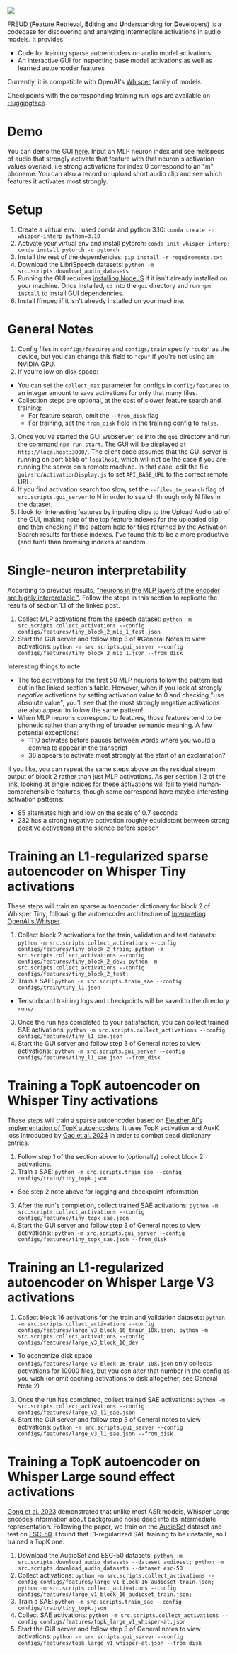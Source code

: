 ![](gui/src/logo.svg)

FREUD (**F**eature **R**etrieval, **E**diting and **U**nderstanding for **D**evelopers) is a codebase for discovering and analyzing intermediate activations in audio models. It provides
- Code for training sparse autoencoders on audio model activations
- An interactive GUI for inspecting base model activations as well as learned autoencoder features

Currently, it is compatible with OpenAI's [Whisper](https://github.com/openai/whisper) family of models.

Checkpoints with the corresponding training run logs are available on [Huggingface](https://huggingface.co/collections/cherrvak/whisper-sparse-autoencoders-673bbfc58f51fde3c5b23754).
# Demo
You can demo the GUI [here](https://feature-demo.ksadov.com/). Input an MLP neuron index and see melspecs of audio that strongly activate that feature with that neuron's activation values overlaid, i.e strong activations for index 0 correspond to an "m" phoneme. You can also a record or upload short audio clip and see which features it activates most strongly.

# Setup
1. Create a virtual env. I used conda and python 3.10: `conda create -n whisper-interp python=3.10`
2. Activate your virtual env and install pytorch: `conda init whisper-interp; conda install pytorch -c pytorch`
3. Install the rest of the dependencies: `pip install -r requirements.txt`
4. Download the LibriSpeech datasets: `python -m src.scripts.download_audio_datasets`
5. Running the GUI requires [installing NodeJS](https://docs.npmjs.com/downloading-and-installing-node-js-and-npm) if it isn't already installed on your machine. Once installed, `cd` into the `gui` directory and run `npm install` to install GUI dependencies.
6. Install ffmpeg if it isn't already installed on your machine.

# General Notes
1. Config files in `configs/features` and `configs/train` specify `"cuda"` as the device, but you can change this field to `"cpu"` if you're not using an NVIDIA GPU.
2. If you're low on disk space:
  - You can set the `collect_max` parameter for configs in `config/features` to an integer amount to save activations for only that many files.
  - Collection steps are optional, at the cost of slower feature search and training:
    - For feature search, omit the `--from_disk` flag
    - For training, set the `from_disk` field in the training config to `false`.
3. Once you've started the GUI webserver, `cd` into the `gui` directory and run the command `npm run start`. The GUI will be displayed at `http://localhost:3000/`. The client code assumes that the GUI server is running on port 5555 of `localhost`, which will not be the case if you are running the server on a remote machine. In that case, edit the file `gui/src/ActivationDisplay.js` to set `API_BASE_URL` to the correct remote URL.
4. If you find activation search too slow, set the `--files_to_search` flag of `src.scripts.gui_server` to N in order to search through only N files in the dataset.
5. I look for interesting features by inputing clips to the Upload Audio tab of the GUI, making note of the top feature indexes for the uploaded clip and then checking if the pattern held for files returned by the Activation Search results for those indexes. I've found this to be a more productive (and fun!) than browsing indexes at random.

# Single-neuron interpretability
According to previous results, ["neurons in the MLP layers of the encoder are highly interpretable."](https://er537.github.io/blog/2023/09/05/whisper_interpretability.html). Follow the steps in this section to replicate the results of section 1.1 of the linked post.

1. Collect MLP activations from the speech dataset: `python -m src.scripts.collect_activations --config configs/features/tiny_block_2_mlp_1_test.json`
2. Start the GUI server and follow step 3 of #General Notes to view activations: `python -m src.scripts.gui_server --config configs/features/tiny_block_2_mlp_1.json --from_disk`

Interesting things to note:
- The top activations for the first 50 MLP neurons follow the pattern laid out in the linked section's table. However, when if you look at strongly *negative* activations by setting activation value to 0 and checking "use absolute value", you'll see that the most strongly negative activations are also appear to follow the same pattern!
- When MLP neurons correspond to features, those features tend to be phonetic rather than anything of broader semantic meaning. A few potential exceptions:
  - 1110 activates before pauses between words where you would a comma to appear in the transcript
  - 38 appears to activate most strongly at the start of an exclamation?

If you like, you can repeat the same steps above on the residual stream output of block 2 rather than just MLP activations. As per section 1.2 of the link, looking at single indices for these activations will fail to yield human-comprehensible features, though some correspond have maybe-interesting activation patterns:
- 85 alternates high and low on the scale of 0.7 seconds
- 232 has a strong negative activation roughly equidistant between strong positive activations at the silence before speech

# Training an L1-regularized sparse autoencoder on Whisper Tiny activations
These steps will train an sparse autoencoder dictionary for block 2 of Whisper Tiny, following the autoencoder architecture of [Interpreting OpenAI's Whisper](https://github.com/er537/whisper_interpretability/blob/master/whisper_interpretability/sparse_coding/train/train.py).

1. Collect block 2 activations for the train, validation and test datasets: `python -m src.scripts.collect_activations --config configs/features/tiny_block_2_train; python -m src.scripts.collect_activations --config configs/features/tiny_block_2_dev; python -m src.scripts.collect_activations --config configs/features/tiny_block_2_test;`
2. Train a SAE: `python -m src.scripts.train_sae --config configs/train/tiny_l1.json`
- Tensorboard training logs and checkpoints will be saved to the directory `runs/`
3. Once the run has completed to your satisfaction, you can collect trained SAE activations: `python -m src.scripts.collect_activations --config configs/features/tiny_l1_sae.json`
4. Start the GUI server and follow step 3 of General notes to view activations:: `python -m src.scripts.gui_server --config configs/features/tiny_l1_sae.json --from_disk`

# Training a TopK autoencoder on Whisper Tiny activations
These steps will train a sparse autoencoder based on [Eleuther AI's implementation of TopK autoencoders](https://github.com/EleutherAI/sae). It uses TopK activation and AuxK loss introduced by [Gao et al. 2024](https://arxiv.org/abs/2406.04093v1) in order to combat dead dictionary entries.

1. Follow step 1 of the section above to (optionally) collect block 2 activations.
2. Train a SAE: `python -m src.scripts.train_sae --config configs/train/tiny_topk.json`
- See step 2 note above for logging and checkpoint information
3. After the run's completion, collect trained SAE activations: `python -m src.scripts.collect_activations --config configs/features/tiny_topk_sae.json`
4. Start the GUI server and follow step 3 of General notes to view activations:: `python -m src.scripts.gui_server --config configs/features/tiny_topk_sae.json --from_disk`

# Training an L1-regularized autoencoder on Whisper Large V3 activations
1. Collect block 16 activations for the train and validation datasets: `python -m src.scripts.collect_activations --config configs/features/large_v3_block_16_train_10k.json; python -m src.scripts.collect_activations --config configs/features/large_v3_block_16_dev`
- To economize disk space `configs/features/large_v3_block_16_train_10k.json` only collects activations for 10000 files, but you can alter that number in the config as you wish (or omit caching activations to disk altogether, see General Note 2)
3. Once the run has completed, collect trained SAE activations: `python -m src.scripts.collect_activations --config configs/features/large_v3_l1_sae.json`
4. Start the GUI server and follow step 3 of General notes to view activations: `python -m src.scripts.gui_server --config configs/features/large_v3_l1_sae.json --from_disk`

# Training a TopK autoencoder on Whisper Large sound effect activations
[Gong et al. 2023](https://www.isca-archive.org/interspeech_2023/gong23d_interspeech.pdf) demonstrated that unlike most ASR models, Whisper Large encodes information about background noise deep into its intermediate representation. Following the paper, we train on the [AudioSet](https://research.google.com/audioset/) dataset and test on [ESC-50](https://github.com/karolpiczak/ESC-50). I found that L1-regularized SAE training to be unstable, so I trained a TopK one.

1. Download the AudioSet and ESC-50 datasets: `python -m src.scripts.download_audio_datasets --dataset audioset; python -m src.scripts.download_audio_datasets --dataset esc-50`
2. Collect activations: `python -m src.scripts.collect_activations --config configs/features/large_v1_block_16_audioset_train.json; python -m src.scripts.collect_activations --config configs/features/large_v1_block_16_audioset_train.json;`
3. Train a SAE: `python -m src.scripts.train_sae --config configs/train/tiny_topk.json`
4. Collect SAE activations: `python -m src.scripts.collect_activations --config configs/features/topk_large_v1_whisper-at.json`
5. Start the GUI server and follow step 3 of General notes to view activations: `python -m src.scripts.gui_server --config configs/features/topk_large_v1_whisper-at.json --from_disk`
